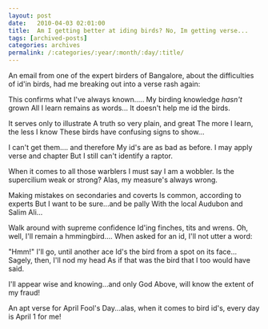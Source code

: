 ```yaml
---
layout: post
date:	2010-04-03 02:01:00
title:  Am I getting better at iding birds? No, Im getting verse...
tags: [archived-posts]
categories: archives
permalink: /:categories/:year/:month/:day/:title/
---
```

An email from one of the expert birders of Bangalore, about the difficulties of id'in birds, had me breaking out into a verse rash again:


This confirms what I've always known.....
My birding knowledge *hasn't* grown
All I learn remains as words...
It doesn't help me id the birds.

It serves only to illustrate
A truth so very plain, and great
The more I learn, the less I know
These birds have confusing signs to show...

I can't get them.... and therefore
My id's are as bad as before.
I may apply verse and chapter
But I still can't identify a raptor.

When it comes to all those warblers
I must say I am a wobbler.
Is the supercilium weak or strong?
Alas, my measure's always wrong.

Making mistakes on secondaries and coverts
Is common, according to experts
But I want to be sure...and be pally
With the local Audubon and Salim Ali...

Walk around with supreme confidence
Id'ing finches, tits and wrens.
Oh, well, I'll remain a hmmingbird....
When asked for an id, I'll not utter a word:

"Hmm!" I'll go, until another ace
Id's the bird from a spot on its face...
Sagely, then, I'll nod my head
As if that was the bird that I too would have said.

I'll appear wise and knowing...and only God
Above, will know the extent of my fraud!


An apt verse for April Fool's Day...alas, when it comes to bird id's, every day is April 1 for me!
